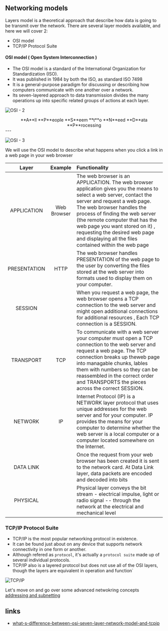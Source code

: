 Networking models
---

Layers model is a theoretical approach that describe how data is going to be transmit over the network. 
There are several layer models available, and here we will cover 2:

- OSI model
- TCP/IP Protocol Suite

#### OSI model ( Open System Interconnection )
* The OSI model is a standard of the International Organization for Standardization (ISO). 
* It was published in 1984 by both the ISO, as standard ISO 7498
* It is a general-purpose paradigm for discussing or describing how computers communicate with one another over a network. 
* Its seven-layered approach to data transmission divides the many operations up into specific related groups of actions at each layer.

![OSI - 2](https://docs.google.com/drawings/d/1HGrLyjASKeulud2DER2scDpC9GxWVRG7Hs0O8VYBUoE/pub?w=1142&h=870)

<center>**A**ll **P**eople **S**eem **t**o **N**eed **D**ata **P**rocessing</center>
---

![OSI - 3](https://docs.google.com/drawings/d/1hIawmdk7ZvwrRL0AaPdn1afQsL2aLFnkKQq2V1Wryys/pub?w=919&h=329)

We will use the OSI model to describe what happens when you click a link in a web page in your web browser

| Layer        | Example     | Functionality                                                                                                                                                                                                                                                                                                                                                                      |
|:--------------------------------------:|:--------------------------------------:|:--------------------------------------|
| APPLICATION  | Web Browser | The web browser is an APPLICATION. The web browser application gives you the means to select a web server, contact the server and request a web page. The web browser handles the process of finding the web server (the remote computer that has the web page you want stored on it) , requesting the desired web page and displaying all the files contained within the web page |
| PRESENTATION | HTTP        | The web browser handles PRESENTATION of the web page to the user by converting the files stored at the web server into formats used to display them on your computer.                                                                                                                                                                                                              |
| SESSION      |             | When you request a web page, the web browser opens a TCP connection to the web server and might open additional connections for additional resources , Each TCP connection is a SESSION.                                                                                                                                                                                           |
| TRANSPORT    | TCP         | To communicate with a web server your computer must open a TCP connection to the web server and request a web page. The TCP connection breaks up theweb page into managable chunks, lables them with numbers so they can be reassembled in the correct order and TRANSPORTS the pieces across the correct SESSION.                                                                 |
| NETWORK      | IP          | Internet Protocol (IP) is a NETWORK layer protocol that uses unique addresses for the web server and for your computer. IP provides the means for your computer to determine whether the web server is a local computer or a computer located somewhere on the Internet.                                                                                                           |
| DATA LINK    |             | Once the request from your web browser has been created it is sent to the network card. At Data Link layer, data packets are encoded and decoded into bits                                                                                                                                                                                                                         |
| PHYSICAL     |             | Physical layer conveys the bit stream - electrical impulse, light or radio signal -- through the network at the electrical and mechanical level                                                                                                                                                                                                                                    |

### TCP/IP Protocol Suite
* TCP/IP is the most popular networking protocol in existence.
* It can be found just about on any device that supports network connectivity in one form or another.
* Although refered as `protocol`, it's actually a `protocol suite` made up of several individual protocols.
* TCP/IP also is a layered protocol but does not use all of the OSI layers, though the layers are equivalent in operation and function`

![TCP/IP](https://docs.google.com/drawings/d/1lpgtyNne6RtAB-2_XM_ffy7x6e1wnEqw_78NQ4Tx_e0/pub?w=625&h=479)

Let's move on and go over some advanced netwokring concepts
[addressing and subnetting](../01-addressing-and-subnetting/README.md)



links
---
* [what-s-difference-between-osi-seven-layer-network-model-and-tcpip](http://electronicdesign.com/what-s-difference-between/what-s-difference-between-osi-seven-layer-network-model-and-tcpip)



